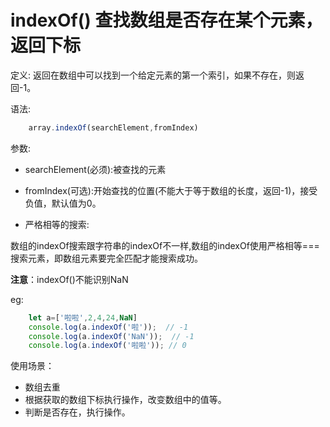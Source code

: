 # indexOf() 查找数组是否存在某个元素，返回下标

定义: 返回在数组中可以找到一个给定元素的第一个索引，如果不存在，则返回-1。

语法:

```js
    array.indexOf(searchElement,fromIndex)
```

参数:

* searchElement(必须):被查找的元素

* fromIndex(可选):开始查找的位置(不能大于等于数组的长度，返回-1)，接受负值，默认值为0。

* 严格相等的搜索:

数组的indexOf搜索跟字符串的indexOf不一样,数组的indexOf使用严格相等===搜索元素，即数组元素要完全匹配才能搜索成功。

**注意**：indexOf()不能识别NaN

eg:

```js
    let a=['啦啦',2,4,24,NaN]
    console.log(a.indexOf('啦'));  // -1 
    console.log(a.indexOf('NaN'));  // -1 
    console.log(a.indexOf('啦啦')); // 0
```


使用场景：

* 数组去重
* 根据获取的数组下标执行操作，改变数组中的值等。
* 判断是否存在，执行操作。